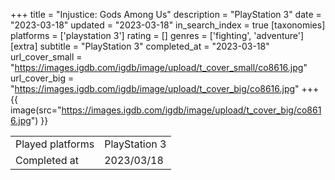 +++
title = "Injustice: Gods Among Us"
description = "PlayStation 3"
date = "2023-03-18"
updated = "2023-03-18"
in_search_index = true
[taxonomies]
platforms = ['playstation 3']
rating = []
genres = ['fighting', 'adventure']
[extra]
subtitle = "PlayStation 3"
completed_at = "2023-03-18"
url_cover_small = "https://images.igdb.com/igdb/image/upload/t_cover_small/co8616.jpg"
url_cover_big = "https://images.igdb.com/igdb/image/upload/t_cover_big/co8616.jpg"
+++
{{ image(src="https://images.igdb.com/igdb/image/upload/t_cover_big/co8616.jpg") }}

|              |            |
| ------------ | ---------- |
| Played platforms    | PlayStation 3 |
| Completed at | 2023/03/18 |

